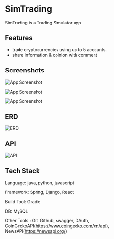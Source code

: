 
# SimTrading

SimTrading is a Trading Simulator app. 

## Features

- trade cryptocurrencies using up to 5 accounts.
- share information & opinion with comment


## Screenshots

![App Screenshot](https://user-images.githubusercontent.com/100294322/215311513-860d6c78-4da0-48f3-9739-204648231467.PNG)

![App Screenshot](https://user-images.githubusercontent.com/100294322/215311526-698eb7aa-8273-4c06-98b8-3c3a09cc1a59.PNG)

![App Screenshot](https://user-images.githubusercontent.com/100294322/215311527-d1b1b42f-4892-483f-a1d2-2df0fdbd3930.png)



## ERD

![ERD](https://user-images.githubusercontent.com/100294322/215312609-76eb0d38-96ce-49db-855d-6c9e0df9ca79.PNG)
## API

![API](https://user-images.githubusercontent.com/100294322/215315306-8e1f3183-a1e4-45b8-88dc-7c358e7e48f0.png)
## Tech Stack

Language: java, python, javascript

Framework: Spring, Django, React

Build Tool: Gradle

DB: MySQL

Other Tools : Git, Github, swagger, OAuth, CoinGeckoAPI(https://www.coingecko.com/en/api), NewsAPI(https://newsapi.org/)
